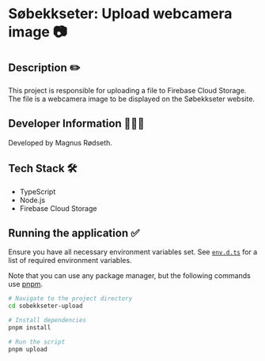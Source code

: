 # Søbekkseter: Upload webcamera image 📷

## Description ✏️

This project is responsible for uploading a file to Firebase Cloud Storage. The file is a webcamera image to be displayed on the Søbekkseter website.

## Developer Information 🙋🏼‍♂️

Developed by Magnus Rødseth.

## Tech Stack 🛠

- TypeScript
- Node.js
- Firebase Cloud Storage

## Running the application ✅

Ensure you have all necessary environment variables set. See [`env.d.ts`](/src/types/env.d.ts) for a list of required environment variables.

Note that you can use any package manager, but the following commands use [pnpm](https://pnpm.io/).

```sh
# Navigate to the project directory
cd sobekkseter-upload

# Install dependencies
pnpm install

# Run the script
pnpm upload
```

